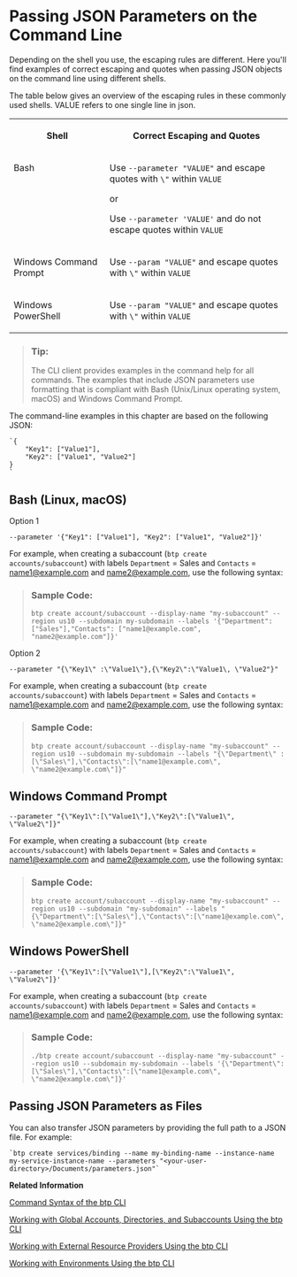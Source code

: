 <!-- loio899fe34d29c841e7bf78c70368592532 -->

# Passing JSON Parameters on the Command Line

Depending on the shell you use, the escaping rules are different. Here you'll find examples of correct escaping and quotes when passing JSON objects on the command line using different shells.

The table below gives an overview of the escaping rules in these commonly used shells. VALUE refers to one single line in json.


<table>
<tr>
<th valign="top">

Shell



</th>
<th valign="top">

Correct Escaping and Quotes



</th>
</tr>
<tr>
<td valign="top">

Bash



</td>
<td valign="top">

Use `--parameter "VALUE"` and escape quotes with `\"` within `VALUE`

or

Use `--parameter 'VALUE'` and do not escape quotes within `VALUE`



</td>
</tr>
<tr>
<td valign="top">

Windows Command Prompt



</td>
<td valign="top">

Use `--param "VALUE"` and escape quotes with `\"` within `VALUE` 



</td>
</tr>
<tr>
<td valign="top">

Windows PowerShell



</td>
<td valign="top">

Use `--param "VALUE"` and escape quotes with `\"` within `VALUE` 



</td>
</tr>
</table>

> ### Tip:  
> The CLI client provides examples in the command help for all commands. The examples that include JSON parameters use formatting that is compliant with Bash \(Unix/Linux operating system, macOS\) and Windows Command Prompt.

The command-line examples in this chapter are based on the following JSON:

```
`{
    "Key1": ["Value1"],
    "Key2": ["Value1", "Value2"]
}
`
```



<a name="loio899fe34d29c841e7bf78c70368592532__section_qgg_gyd_hmb"/>

## Bash \(Linux, macOS\)

Option 1

```
--parameter '{"Key1": ["Value1"], "Key2": ["Value1", "Value2"]}'
```

For example, when creating a subaccount \(`btp create accounts/subaccount`\) with labels `Department` = Sales and `Contacts` = name1@example.com and name2@example.com, use the following syntax:

> ### Sample Code:  
> ```
> btp create account/subaccount --display-name "my-subaccount" --region us10 --subdomain my-subdomain --labels '{"Department": ["Sales"],"Contacts": ["name1@example.com", "name2@example.com"]}'
> ```

Option 2

```
--parameter "{\"Key1\" :\"Value1\"},{\"Key2\":\"Value1\, \"Value2"}"
```

For example, when creating a subaccount \(`btp create accounts/subaccount`\) with labels `Department` = Sales and `Contacts` = name1@example.com and name2@example.com, use the following syntax:

> ### Sample Code:  
> ```
> btp create account/subaccount --display-name "my-subaccount" --region us10 --subdomain my-subdomain --labels "{\"Department\" :[\"Sales\"],\"Contacts\":[\"name1@example.com\", \"name2@example.com\"]}"
> ```



<a name="loio899fe34d29c841e7bf78c70368592532__section_gxx_dgr_vlb"/>

## Windows Command Prompt

```
--parameter "{\"Key1\":[\"Value1\"],\"Key2\":[\"Value1\", \"Value2\"]}"
```

For example, when creating a subaccount \(`btp create accounts/subaccount`\) with labels `Department` = Sales and `Contacts` = name1@example.com and name2@example.com, use the following syntax:

> ### Sample Code:  
> ```
> btp create account/subaccount --display-name "my-subaccount" --region us10 --subdomain "my-subdomain" --labels "{\"Department\":[\"Sales\"],\"Contacts\":[\"name1@example.com\", \"name2@example.com\"]}"
> ```



<a name="loio899fe34d29c841e7bf78c70368592532__section_ecd_ggr_vlb"/>

## Windows PowerShell

```
--parameter '{\"Key1\":[\"Value1\"],[\"Key2\":\"Value1\", \"Value2\"]}'
```

For example, when creating a subaccount \(`btp create accounts/subaccount`\) with labels `Department` = Sales and `Contacts` = name1@example.com and name2@example.com, use the following syntax:

> ### Sample Code:  
> ```
> ./btp create account/subaccount --display-name "my-subaccount" --region us10 --subdomain my-subdomain --labels '{\"Department\":[\"Sales\"],\"Contacts\":[\"name1@example.com\", \"name2@example.com\"]}'
> ```



<a name="loio899fe34d29c841e7bf78c70368592532__section_ls4_vvz_cqb"/>

## Passing JSON Parameters as Files

You can also transfer JSON parameters by providing the full path to a JSON file. For example:

```
`btp create services/binding --name my-binding-name --instance-name my-service-instance-name --parameters "<your-user-directory>/Documents/parameters.json"`
```

**Related Information**  


[Command Syntax of the btp CLI](Command_Syntax_of_the_btp_CLI_69606f4.md "Each command consists of the base call btp followed by a verb (the action), a combination of group and object, and parameters.")

[Working with Global Accounts, Directories, and Subaccounts Using the btp CLI](Working_with_Global_Accounts,_Directories,_and_Subaccounts_Using_the_btp_CLI_85a683e.md "Use the SAP BTP command line interface (btp CLI) to manage operations with global accounts, directories, and subaccounts.")

[Working with External Resource Providers Using the btp CLI](Working_with_External_Resource_Providers_Using_the_btp_CLI_48d7688.md "Use the SAP BTP command line interface (btp CLI) to get details, or to create or delete resource provider instances in a global account.")

[Working with Environments Using the btp CLI](Working_with_Environments_Using_the_btp_CLI_48db155.md "Use the SAP BTP command line interface (btp CLI) to manage runtime environment instances in a subaccount. For example, enable the Cloud Foundry environment by creating a Cloud Foundry org (environment instance).")

